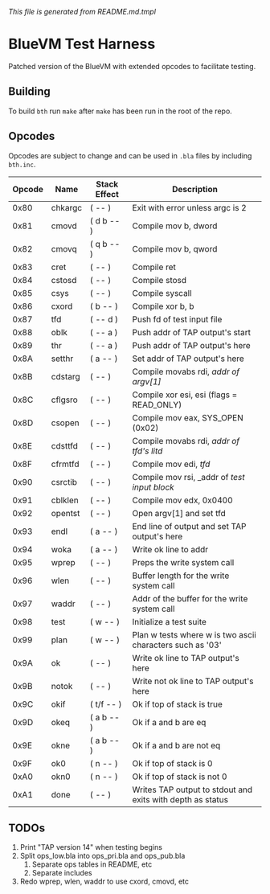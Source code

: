_This file is generated from README.md.tmpl_

# BlueVM Test Harness

Patched version of the BlueVM with extended opcodes to facilitate testing.

## Building

To build `bth` run `make` after `make` has been run in the root of the repo.

## Opcodes

Opcodes are subject to change and can be used in `.bla` files by including `bth.inc`.

| Opcode | Name | Stack Effect | Description |
|----|----|----|----|
| 0x80 | chkargc | ( -- ) | Exit with error unless argc is 2 |
| 0x81 | cmovd | ( d b -- ) | Compile mov b, dword |
| 0x82 | cmovq | ( q b -- ) | Compile mov b, qword |
| 0x83 | cret | ( -- ) | Compile ret |
| 0x84 | cstosd | ( -- ) | Compile stosd |
| 0x85 | csys | ( -- ) | Compile syscall |
| 0x86 | cxord | ( b -- ) | Compile xor b, b |
| 0x87 | tfd | ( -- d ) | Push fd of test input file |
| 0x88 | oblk | ( -- a ) | Push addr of TAP output's start |
| 0x89 | thr | ( -- a ) | Push addr of TAP output's here |
| 0x8A | setthr | ( a -- ) | Set addr of TAP output's here |
| 0x8B | cdstarg | ( -- ) | Compile movabs rdi, _addr of argv[1]_ |
| 0x8C | cflgsro | ( -- ) | Compile xor esi, esi (flags = READ_ONLY) |
| 0x8D | csopen | ( -- ) | Compile mov eax, SYS_OPEN (0x02) |
| 0x8E | cdsttfd | ( -- ) | Compile movabs rdi, _addr of tfd's litd_ |
| 0x8F | cfrmtfd | ( -- ) | Compile mov edi, _tfd_ |
| 0x90 | csrctib | ( -- ) | Compile mov rsi, _addr of _test input block_ |
| 0x91 | cblklen | ( -- ) | Compile mov edx, 0x0400 |
| 0x92 | opentst | ( -- ) | Open argv[1] and set tfd |
| 0x93 | endl | ( a -- ) | End line of output and set TAP output's here |
| 0x94 | woka | ( a -- ) | Write ok line to addr |
| 0x95 | wprep | ( -- ) | Preps the write system call |
| 0x96 | wlen | ( -- ) | Buffer length for the write system call |
| 0x97 | waddr | ( -- ) | Addr of the buffer for the write system call |
| 0x98 | test | ( w -- ) | Initialize a test suite |
| 0x99 | plan | ( w -- ) | Plan w tests where w is two ascii characters such as '03' |
| 0x9A | ok | ( -- ) | Write ok line to TAP output's here |
| 0x9B | notok | ( -- ) | Write not ok line to TAP output's here |
| 0x9C | okif | ( t/f -- ) | Ok if top of stack is true |
| 0x9D | okeq | ( a b -- ) | Ok if a and b are eq |
| 0x9E | okne | ( a b -- ) | Ok if a and b are not eq |
| 0x9F | ok0 | ( n -- ) | Ok if top of stack is 0 |
| 0xA0 | okn0 | ( n -- ) | Ok if top of stack is not 0 |
| 0xA1 | done | ( -- ) | Writes TAP output to stdout and exits with depth as status |

## TODOs

1. Print "TAP version 14" when testing begins
1. Split ops_low.bla into ops_pri.bla and ops_pub.bla
   1. Separate ops tables in README, etc
   1. Separate includes
1. Redo wprep, wlen, waddr to use cxord, cmovd, etc
